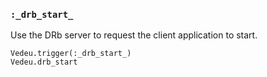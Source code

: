 ### `:_drb_start_`
Use the DRb server to request the client application to start.

    Vedeu.trigger(:_drb_start_)
    Vedeu.drb_start
